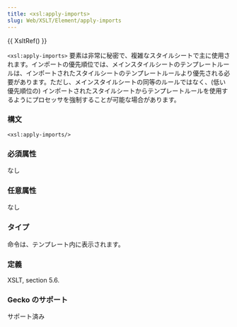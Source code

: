```yaml
---
title: <xsl:apply-imports>
slug: Web/XSLT/Element/apply-imports
---
```


{{ XsltRef() }}

`<xsl:apply-imports>` 要素は非常に秘密で、複雑なスタイルシートで主に使用されます。インポートの優先順位では、メインスタイルシートのテンプレートルールは、インポートされたスタイルシートのテンプレートルールより優先される必要があります。ただし、メインスタイルシートの同等のルールではなく、(低い優先順位の) インポートされたスタイルシートからテンプレートルールを使用するようにプロセッサを強制することが可能な場合があります。

### 構文

```
<xsl:apply-imports/>
```

### 必須属性

なし

### 任意属性

なし

### タイプ

命令は、テンプレート内に表示されます。

### 定義

XSLT, section 5.6.

### Gecko のサポート

サポート済み
